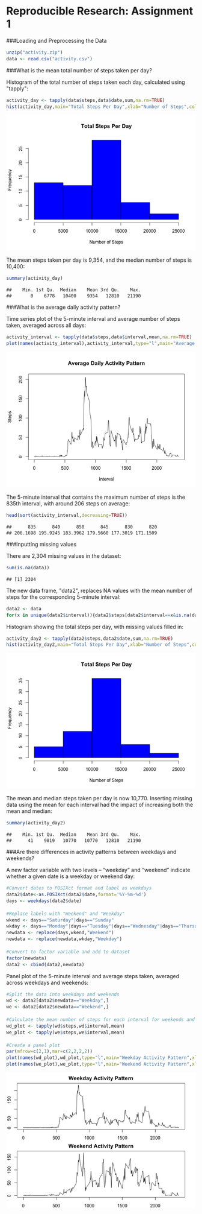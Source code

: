 # Reproducible Research: Assignment 1
###Loading and Preprocessing the Data


```r
unzip("activity.zip")
data <- read.csv("activity.csv")
```

###What is the mean total number of steps taken per day?

Histogram of the total number of steps taken each day, calculated using "tapply":


```r
activity_day <- tapply(data$steps,data$date,sum,na.rm=TRUE)
hist(activity_day,main="Total Steps Per Day",xlab="Number of Steps",col="blue")
```

![](RepData_Assignment1_files/figure-html/unnamed-chunk-2-1.png)<!-- -->

The mean steps taken per day is 9,354, and the median number of steps is 10,400:


```r
summary(activity_day)
```

```
##    Min. 1st Qu.  Median    Mean 3rd Qu.    Max. 
##       0    6778   10400    9354   12810   21190
```

###What is the average daily activity pattern?

Time series plot of the 5-minute interval and average number of steps taken, averaged across all days:


```r
activity_interval <- tapply(data$steps,data$interval,mean,na.rm=TRUE)
plot(names(activity_interval),activity_interval,type="l",main="Average Daily Activity Pattern",xlab="Interval",ylab="Steps")
```

![](RepData_Assignment1_files/figure-html/unnamed-chunk-4-1.png)<!-- -->

The 5-minute interval that contains the maximum number of steps is the 835th interval, with around 206 steps on average:


```r
head(sort(activity_interval,decreasing=TRUE))
```

```
##      835      840      850      845      830      820 
## 206.1698 195.9245 183.3962 179.5660 177.3019 171.1509
```

###Inputting missing values

There are 2,304 missing values in the dataset:

```r
sum(is.na(data))
```

```
## [1] 2304
```

The new data frame, "data2", replaces NA values with the mean number of steps for the corresponding 5-minute interval:

```r
data2 <- data
for(x in unique(data2$interval)){data2$steps[data2$interval==x&is.na(data2$steps)]<-mean(data2$steps[data2$interval==x],na.rm=TRUE)}
```

Histogram showing the total steps per day, with missing values filled in:

```r
activity_day2 <- tapply(data2$steps,data2$date,sum,na.rm=TRUE)
hist(activity_day2,main="Total Steps Per Day",xlab="Number of Steps",col="blue")
```

![](RepData_Assignment1_files/figure-html/unnamed-chunk-8-1.png)<!-- -->


The mean and median steps taken per day is now 10,770. Inserting missing data using the mean for each interval had the impact of increasing both the mean and median:

```r
summary(activity_day2)
```

```
##    Min. 1st Qu.  Median    Mean 3rd Qu.    Max. 
##      41    9819   10770   10770   12810   21190
```

###Are there differences in activity patterns between weekdays and weekends?

A new factor variable with two levels – “weekday” and “weekend” indicate whether a given date is a weekday or weekend day:


```r
#Convert dates to POSIXct format and label as weekdays
data2$date<-as.POSIXct(data2$date,format='%Y-%m-%d')
days <- weekdays(data2$date)

#Replace labels with "Weekend" and "Weekday"
wkend <- days=="Saturday"|days=="Sunday"
wkday <- days=="Monday"|days=="Tuesday"|days=="Wednesday"|days=="Thursday"|days=="Friday"
newdata <- replace(days,wkend,"Weekend")
newdata <- replace(newdata,wkday,"Weekday")

#Convert to factor variable and add to dataset
factor(newdata)
data2 <- cbind(data2,newdata)
```

Panel plot of the 5-minute interval and average steps taken, averaged across weekdays and weekends:


```r
#Split the data into weekdays and weekends
wd <- data2[data2$newdata=="Weekday",]
we <- data2[data2$newdata=="Weekend",]

#Calculate the mean number of steps for each interval for weekends and weekdays
wd_plot <- tapply(wd$steps,wd$interval,mean)
we_plot <- tapply(we$steps,we$interval,mean)

#Create a panel plot
par(mfrow=c(2,1),mar=c(2,2,2,2))
plot(names(wd_plot),wd_plot,type="l",main="Weekday Activity Pattern",xlab="Interval",ylab="Steps")
plot(names(we_plot),we_plot,type="l",main="Weekend Activity Pattern",xlab="Interval",ylab="Steps")
```

![](RepData_Assignment1_files/figure-html/unnamed-chunk-11-1.png)<!-- -->
